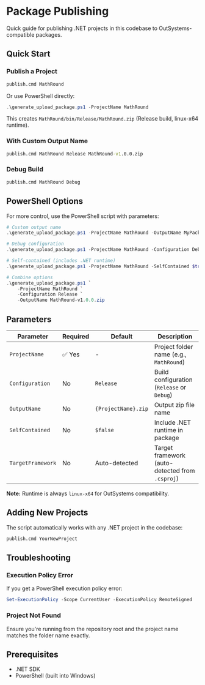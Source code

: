 # Package Publishing

Quick guide for publishing .NET projects in this codebase to OutSystems-compatible packages.

## Quick Start

### Publish a Project

```cmd
publish.cmd MathRound
```

Or use PowerShell directly:

```powershell
.\generate_upload_package.ps1 -ProjectName MathRound
```

This creates `MathRound/bin/Release/MathRound.zip` (Release build, linux-x64 runtime).

### With Custom Output Name

```cmd
publish.cmd MathRound Release MathRound-v1.0.0.zip
```

### Debug Build

```cmd
publish.cmd MathRound Debug
```

## PowerShell Options

For more control, use the PowerShell script with parameters:

```powershell
# Custom output name
.\generate_upload_package.ps1 -ProjectName MathRound -OutputName MyPackage.zip

# Debug configuration
.\generate_upload_package.ps1 -ProjectName MathRound -Configuration Debug

# Self-contained (includes .NET runtime)
.\generate_upload_package.ps1 -ProjectName MathRound -SelfContained $true

# Combine options
.\generate_upload_package.ps1 `
    -ProjectName MathRound `
    -Configuration Release `
    -OutputName MathRound-v1.0.0.zip
```

## Parameters

| Parameter         | Required | Default             | Description                                     |
| ----------------- | -------- | ------------------- | ----------------------------------------------- |
| `ProjectName`     | ✅ Yes   | -                   | Project folder name (e.g., `MathRound`)         |
| `Configuration`   | No       | `Release`           | Build configuration (`Release` or `Debug`)      |
| `OutputName`      | No       | `{ProjectName}.zip` | Output zip file name                            |
| `SelfContained`   | No       | `$false`            | Include .NET runtime in package                 |
| `TargetFramework` | No       | Auto-detected       | Target framework (auto-detected from `.csproj`) |

**Note:** Runtime is always `linux-x64` for OutSystems compatibility.

## Adding New Projects

The script automatically works with any .NET project in the codebase:

```cmd
publish.cmd YourNewProject
```

## Troubleshooting

### Execution Policy Error

If you get a PowerShell execution policy error:

```powershell
Set-ExecutionPolicy -Scope CurrentUser -ExecutionPolicy RemoteSigned
```

### Project Not Found

Ensure you're running from the repository root and the project name matches the folder name exactly.

## Prerequisites

- .NET SDK
- PowerShell (built into Windows)

